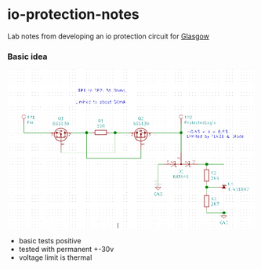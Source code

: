 # io-protection-notes

Lab notes from developing an io protection circuit for [Glasgow](https://github.com/GlasgowEmbedded/Glasgow)

### Basic idea

![](initial-schematics/schematics.png)

  - basic tests positive
  - tested with permanent +-30v
  - voltage limit is thermal

